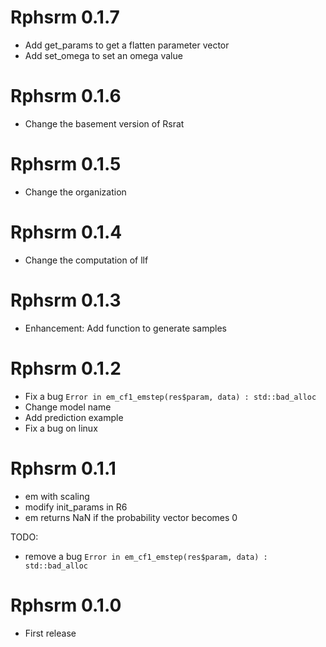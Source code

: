 # Rphsrm 0.1.7

* Add get_params to get a flatten parameter vector
* Add set_omega to set an omega value

# Rphsrm 0.1.6

* Change the basement version of Rsrat

# Rphsrm 0.1.5

* Change the organization

# Rphsrm 0.1.4

* Change the computation of llf

# Rphsrm 0.1.3

* Enhancement: Add function to generate samples

# Rphsrm 0.1.2

* Fix a bug `Error in em_cf1_emstep(res$param, data) : std::bad_alloc`
* Change model name
* Add prediction example
* Fix a bug on linux

# Rphsrm 0.1.1

* em with scaling
* modify init_params in R6
* em returns NaN if the probability vector becomes 0

TODO:
  - remove a bug `Error in em_cf1_emstep(res$param, data) : std::bad_alloc`

# Rphsrm 0.1.0

* First release
